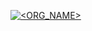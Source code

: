 [![<ORG_NAME>](https://circleci.com/gh/ARIFSATRIA1/Menjadi_Android_Developer_Expert_Submission.svg?style=shield)](https://circleci.com/gh/ARIFSATRIA1/Menjadi_Android_Developer_Expert_Submission/3/workflows/0bafb04e-11e3-4bf5-a537-f01f22c709a6/jobs/3)

